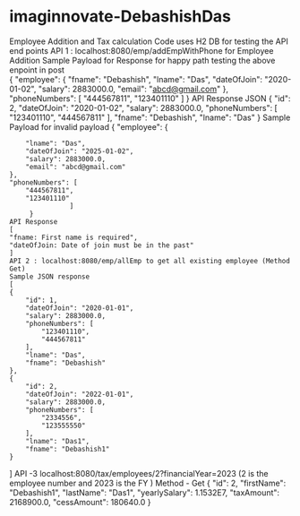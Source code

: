 # imaginnovate-DebashishDas
Employee Addition and Tax calculation
Code uses H2 DB for testing the API end points
API 1 : localhost:8080/emp/addEmpWithPhone for Employee Addition 
   Sample Payload for Response for happy path testing  the above enpoint in post  
                { 
                "employee": {
        "fname": "Debashish",
        "lname": "Das",
        "dateOfJoin": "2020-01-02",
        "salary": 2883000.0,
        "email": "abcd@gmail.com"
    },
    "phoneNumbers": [
        "444567811",
        "123401110"
                   ]
         }
  API Response JSON
  {
    "id": 2,
    "dateOfJoin": "2020-01-02",
    "salary": 2883000.0,
    "phoneNumbers": [
        "123401110",
        "444567811"
    ],
    "fname": "Debashish",
    "lname": "Das"
}
Sample Payload for invalid payload
       { 
                "employee": {
       
        "lname": "Das",
        "dateOfJoin": "2025-01-02",
        "salary": 2883000.0,
        "email": "abcd@gmail.com"
    },
    "phoneNumbers": [
        "444567811",
        "123401110"
                   ]
         }
    API Response 
    [
    "fname: First name is required",
    "dateOfJoin: Date of join must be in the past"
    ]
    API 2 : localhost:8080/emp/allEmp to get all existing employee (Method Get)
    Sample JSON response
    [
    {
        "id": 1,
        "dateOfJoin": "2020-01-01",
        "salary": 2883000.0,
        "phoneNumbers": [
            "123401110",
            "444567811"
        ],
        "lname": "Das",
        "fname": "Debashish"
    },
    {
        "id": 2,
        "dateOfJoin": "2022-01-01",
        "salary": 2883000.0,
        "phoneNumbers": [
            "2334556",
            "123555550"
        ],
        "lname": "Das1",
        "fname": "Debashish1"
    }
]
  API -3 localhost:8080/tax/employees/2?financialYear=2023    (2 is the employee number and 2023 is the FY ) Method - Get
  {
    "id": 2,
    "firstName": "Debashish1",
    "lastName": "Das1",
    "yearlySalary": 1.1532E7,
    "taxAmount": 2168900.0,
    "cessAmount": 180640.0
  }
